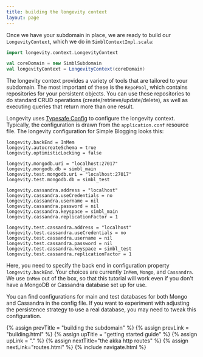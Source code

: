 ```yaml
---
title: building the longevity context
layout: page
---
```


Once we have your subdomain in place, we are ready to build our
`LongevityContext`, which we do in `SimblContextImpl.scala`:

```scala
import longevity.context.LongevityContext

val coreDomain = new SimblSubdomain
val longevityContext = LongevityContext(coreDomain)
```

The longevity context provides a variety of tools that are tailored to
your subdomain. The most important of these is the `RepoPool`, which
contains repositories for your persistent objects. You can use these
repositories to do standard CRUD operations
(create/retrieve/update/delete), as well as executing queries that
return more than one result.

Longevity uses [Typesafe
Config](https://github.com/typesafehub/config) to configure the
longevity context. Typically, the configuration is drawn from the
`application.conf` resource file. The longevity configuration for
Simple Blogging looks this:

```prop
longevity.backEnd = InMem
longevity.autocreateSchema = true
longevity.optimisticLocking = false

longevity.mongodb.uri = "localhost:27017"
longevity.mongodb.db = simbl_main
longevity.test.mongodb.uri = "localhost:27017"
longevity.test.mongodb.db = simbl_test

longevity.cassandra.address = "localhost"
longevity.cassandra.useCredentials = no
longevity.cassandra.username = nil
longevity.cassandra.password = nil
longevity.cassandra.keyspace = simbl_main
longevity.cassandra.replicationFactor = 1

longevity.test.cassandra.address = "localhost"
longevity.test.cassandra.useCredentials = no
longevity.test.cassandra.username = nil
longevity.test.cassandra.password = nil
longevity.test.cassandra.keyspace = simbl_test
longevity.test.cassandra.replicationFactor = 1
```

Here, you need to specify the back end in configuration property
`longevity.backEnd`. Your choices are currently `InMem`, `Mongo`, and
`Cassandra`. We use `InMem` out of the box, so that this tutorial will
work even if you don't have a MongoDB or Cassandra database set up for
use.

You can find configurations for main and test databases for both Mongo
and Cassandra in the config file. If you want to experiment with
adjusting the persistence strategy to use a real database, you may
need to tweak this configuration.

{% assign prevTitle = "building the subdomain" %}
{% assign prevLink = "building.html" %}
{% assign upTitle = "getting started guide" %}
{% assign upLink = "." %}
{% assign nextTitle="the akka http routes" %}
{% assign nextLink="routes.html" %}
{% include navigate.html %}
